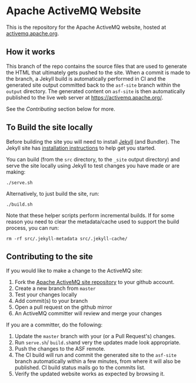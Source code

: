 Apache ActiveMQ Website
=======================

This is the repository for the Apache ActiveMQ website, hosted at [activemq.apache.org](http://activemq.apache.org/).

How it works
------------
This branch of the repo contains the source files that are used to generate the HTML that ultimately gets pushed to the site. When a commit is made to the branch, a Jekyll build is automatically performed in CI and the generated site output committed back to the `asf-site` branch within the `output` directory. The generated content on `asf-site` is then automatically published to the live web server at https://activemq.apache.org/.

See the *Contributing* section below for more.


To Build the site locally
-------------------------

Before building the site you will need to install [Jekyll](https://jekyllrb.com/) (and Bundler).  The Jekyll site has [installation instructions](https://jekyllrb.com/docs/installation/) to help get you started.

You can build (from the `src` directory, to the `_site` output directory) and serve the site locally using Jekyll to test changes you have made or are making:

    ./serve.sh

Alternatively, to just build the site, run:

    ./build.sh

Note that these helper scripts perform incremental builds. If for some reason you need to clear the metadata/cache used to support the build process, you can run:

    rm -rf src/.jekyll-metadata src/.jekyll-cache/


Contributing to the site
------------------------
If you would like to make a change to the ActiveMQ site:

1. Fork the [Apache ActiveMQ site repository](https://github.com/apache/activemq-website) to your github account.
2. Create a new branch from `master`
3. Test your changes locally
4. Add commit(s) to your branch
5. Open a pull request on the github mirror
6. An ActiveMQ committer will review and merge your changes

If you are a committer, do the following:

1. Update the `master` branch with your (or a Pull Request's) changes.
2. Run `serve.sh`/ `build.sh`and very the updates made look appropriate.
3. Push the changes to the ASF remote.
4. The CI build will run and commit the generated site to the `asf-site` branch automatically within a few minutes, from where it will also be published. CI build status mails go to the commits list.
4. Verify the updated website works as expected by browsing it.

